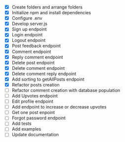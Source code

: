 - [x] Create folders and arrange folders
- [x] Initialize npm and install dependencies
- [x] Configure .env
- [x] Develop server.js
- [x] Sign up endpoint
- [x] Login endpoint
- [x] Logout endpoint
- [x] Post feedback endpoint
- [x] Comment endpoint
- [x] Reply comment endpoint
- [x] Delete post endpoint
- [x] Delete comment endpoint
- [x] Delete comment reply endpoint
- [x] Add sorting to getAllPosts endpoint
- [x] Refactor posts creation
- [ ] Refactor comment creation with database population
- [ ] Add Upvotes endpoint
- [ ] Edit profile endpoint
- [ ] Add endpoint to increase or decrease upvotes
- [ ] Get one post enpoint
- [ ] Forgot password endpoint
- [ ] Add tests
- [ ] Add examples
- [ ] Update documentation